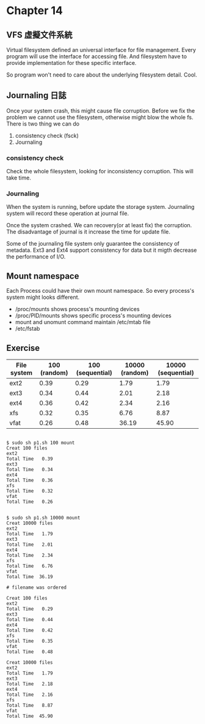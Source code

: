 # Chapter 14

## VFS 虛擬文件系統

Virtual filesystem defined an universal interface for file management. 
Every program will use the interface for accessing file.
And filesystem have to provide implementation for these specific interface.

So program won't need to care about the underlying filesystem detail. Cool.

## Journaling 日誌

Once your system crash, this might cause file corruption.
Before we fix the problem we cannot use the filesystem, otherwise might blow the whole fs.
There is two thing we can do

1. consistency check (fsck) 
2. Journaling

### consistency check

Check the whole filesystem, looking for inconsistency corruption.
This will take time. 

### Journaling

When the system is running, before update the storage system. 
Journaling system will record these operation at journal file.

Once the system crashed. We can recovery(or at least fix) the corruption.
The disadvantage of journal is it increase the time for update file.

Some of the journaling file system only guarantee the consistency of metadata.
Ext3 and Ext4 support consistency for data but it migth decrease the performance of I/O.

## Mount namespace

Each Process could have their own mount namespace.
So every process's system might looks different.

* /proc/mounts shows process's mounting devices
* /proc/PID/mounts shows specific process's mounting devices
* mount and unomunt command maintain /etc/mtab file
* /etc/fstab 

## Exercise

| File system | 100 (random) | 100 (sequential) | 10000 (random) | 10000 (sequential) |
| ---         | ---          | ---              | ---            | ---                |
| ext2        | 0.39         | 0.29             | 1.79           | 1.79               |
| ext3        | 0.34         | 0.44             | 2.01           | 2.18               |
| ext4        | 0.36         | 0.42             | 2.34           | 2.16               |
| xfs         | 0.32         | 0.35             | 6.76           | 8.87               |
| vfat        | 0.26         | 0.48             | 36.19          | 45.90              |

```shell

$ sudo sh p1.sh 100 mount
Creat 100 files
ext2
Total Time   0.39
ext3
Total Time   0.34
ext4
Total Time   0.36
xfs
Total Time   0.32
vfat
Total Time   0.26


$ sudo sh p1.sh 10000 mount
Creat 10000 files
ext2
Total Time   1.79
ext3
Total Time   2.01
ext4
Total Time   2.34
xfs
Total Time   6.76
vfat
Total Time  36.19

# filename was ordered

Creat 100 files
ext2
Total Time   0.29
ext3
Total Time   0.44
ext4
Total Time   0.42
xfs
Total Time   0.35
vfat
Total Time   0.48

Creat 10000 files
ext2
Total Time   1.79
ext3
Total Time   2.18
ext4
Total Time   2.16
xfs
Total Time   8.87
vfat
Total Time  45.90

```
